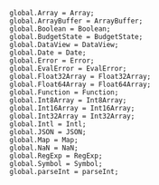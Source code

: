 
        global.Array = Array;
        global.ArrayBuffer = ArrayBuffer;
        global.Boolean = Boolean;
        global.BudgetState = BudgetState;
        global.DataView = DataView;
        global.Date = Date;
        global.Error = Error;
        global.EvalError = EvalError;
        global.Float32Array = Float32Array;
        global.Float64Array = Float64Array;
        global.Function = Function;
        global.Int8Array = Int8Array;
        global.Int16Array = Int16Array;
        global.Int32Array = Int32Array;
        global.Intl = Intl;
        global.JSON = JSON;
        global.Map = Map;
        global.NaN = NaN;
        global.RegExp = RegExp;
        global.Symbol = Symbol;
        global.parseInt = parseInt;